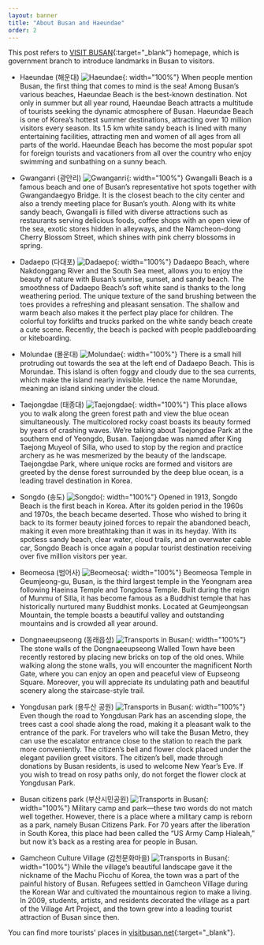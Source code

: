 ```yaml
---
layout: banner
title: "About Busan and Haeundae"
order: 2
---
```


This post refers to [VISIT BUSAN](https://www.visitbusan.net/en/index.do){:target="_blank"} homepage, which is government branch to introduce landmarks in Busan to visitors.

* Haeundae (해운대)
![Haeundae](/assets/img/introduction/Haeundae.jpg){: width="100%"}
When people mention Busan, the first thing that comes to mind is the sea! Among Busan’s various beaches, Haeundae Beach is the best-known destination. Not only in summer but all year round, Haeundae Beach attracts a multitude of tourists seeking the dynamic atmosphere of Busan. Haeundae Beach is one of Korea’s hottest summer destinations, attracting over 10 million visitors every season. Its 1.5 km white sandy beach is lined with many entertaining facilities, attracting men and women of all ages from all parts of the world. Haeundae Beach has become the most popular spot for foreign tourists and vacationers from all over the country who enjoy swimming and sunbathing on a sunny beach.

* Gwanganri (광안리)
![Gwanganri](/assets/img/introduction/Gwangan.jpg){: width="100%"}
Gwangalli Beach is a famous beach and one of Busan’s representative hot spots together with Gwangandaegyo Bridge. It is the closest beach to the city center and also a trendy meeting place for Busan’s youth.
Along with its white sandy beach, Gwangalli is filled with diverse attractions such as restaurants serving delicious foods, coffee shops with an open view of the sea, exotic stores hidden in alleyways, and the Namcheon-dong Cherry Blossom Street, which shines with pink cherry blossoms in spring.

* Dadaepo (다대포)
![Dadaepo](/assets/img/introduction/Dadaepo.jpg){: width="100%"}
Dadaepo Beach, where Nakdonggang River and the South Sea meet, allows you to enjoy the beauty of nature with Busan’s sunrise, sunset, and sandy beach. The smoothness of Dadaepo Beach’s soft white sand is thanks to the long weathering period. The unique texture of the sand brushing between the toes provides a refreshing and pleasant sensation. The shallow and warm beach also makes it the perfect play place for children. The colorful toy forklifts and trucks parked on the white sandy beach create a cute scene. Recently, the beach is packed with people paddleboarding or kiteboarding.

* Molundae (몰운대)
![Molundae](/assets/img/introduction/Molundae.jpg){: width="100%"}
There is a small hill protruding out towards the sea at the left end of Dadaepo Beach. This is Morundae. This island is often foggy and cloudy due to the sea currents, which make the island nearly invisible. Hence the name Morundae, meaning an island sinking under the cloud. 

* Taejongdae (태종대)
![Taejongdae](/assets/img/introduction/Taejongdae.jpg){: width="100%"}
This place allows you to walk along the green forest path and view the blue ocean simultaneously. The multicolored rocky coast boasts its beauty formed by years of crashing waves. We’re talking about Taejongdae Park at the southern end of Yeongdo, Busan. Taejongdae was named after King Taejong Muyeol of Silla, who used to stop by the region and practice archery as he was mesmerized by the beauty of the landscape. Taejongdae Park, where unique rocks are formed and visitors are greeted by the dense forest surrounded by the deep blue ocean, is a leading travel destination in Korea.

* Songdo (송도)
![Songdo](/assets/img/introduction/Songdo.jpg){: width="100%"}
Opened in 1913, Songdo Beach is the first beach in Korea. After its golden period in the 1960s and 1970s, the beach became deserted. Those who wished to bring it back to its former beauty joined forces to repair the abandoned beach, making it even more breathtaking than it was in its heyday. With its spotless sandy beach, clear water, cloud trails, and an overwater cable car, Songdo Beach is once again a popular tourist destination receiving over five million visitors per year.

* Beomeosa (범어사)
![Beomeosa](/assets/img/introduction/Beomeosa.jpg){: width="100%"}
Beomeosa Temple in Geumjeong-gu, Busan, is the third largest temple in the Yeongnam area following Haeinsa Temple and Tongdosa Temple. 
Built during the reign of Munmu of Silla, it has become famous as a Buddhist temple that has historically nurtured many Buddhist monks. Located at Geumjeongsan Mountain, the temple boasts a beautiful valley and outstanding mountains and is crowded all year around.

* Dongnaeeupseong (동래읍성)
![Transports in Busan](/assets/img/introduction/Dongnaeeupseong.jpg){: width="100%"}
The stone walls of the Dongnaeeupseong Walled Town have been recently restored by placing new bricks on top of the old ones. While walking along the stone walls, you will encounter the magnificent North Gate, where you can enjoy an open and peaceful view of Eupseong Square. Moreover, you will appreciate its undulating path and beautiful scenery along the staircase-style trail.

* Yongdusan park (용두산 공원)
![Transports in Busan](/assets/img/introduction/Yongdusan.jpg){: width="100%"}
Even though the road to Yongdusan Park has an ascending slope, the trees cast a cool shade along the road, making it a pleasant walk to the entrance of the park. For travelers who will take the Busan Metro, they can use the escalator entrance close to the station to reach the park more conveniently.
The citizen’s bell and flower clock placed under the elegant pavilion greet visitors. The citizen’s bell, made through donations by Busan residents, is used to welcome New Year’s Eve. If you wish to tread on rosy paths only, do not forget the flower clock at Yongdusan Park.

* Busan citizens park (부산시민공원)
![Transports in Busan](/assets/img/introduction/Citizenspark.jpg){: width="100%"}
Military camp and park—these two words do not match well together. However, there is a place where a military camp is reborn as a park, namely Busan Citizens Park. For 70 years after the liberation in South Korea, this place had been called the “US Army Camp Hialeah,” but now it’s back as a resting area for people in Busan.

* Gamcheon Culture Village (감천문화마을)
![Transports in Busan](/assets/img/introduction/Gamcheon.jpg){: width="100%"}
While the village’s beautiful landscape gave it the nickname of the Machu Picchu of Korea, the town was a part of the painful history of Busan. Refugees settled in Gamcheon Village during the Korean War and cultivated the mountainous region to make a living. In 2009, students, artists, and residents decorated the village as a part of the Village Art Project, and the town grew into a leading tourist attraction of Busan since then.

You can find more tourists' places in [visitbusan.net](https://www.visitbusan.net/en/index.do){:target="_blank"}.